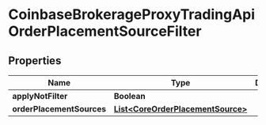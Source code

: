 
# CoinbaseBrokerageProxyTradingApiOrderPlacementSourceFilter

## Properties
Name | Type | Description | Notes
------------ | ------------- | ------------- | -------------
**applyNotFilter** | **Boolean** |  |  [optional]
**orderPlacementSources** | [**List&lt;CoreOrderPlacementSource&gt;**](CoreOrderPlacementSource.md) |  |  [optional]



